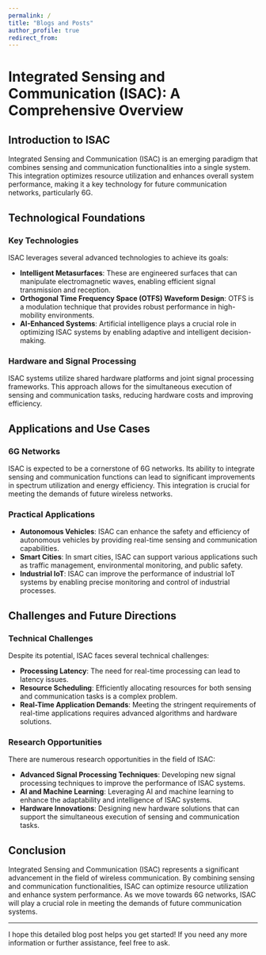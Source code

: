```yaml
---
permalink: /
title: "Blogs and Posts"
author_profile: true
redirect_from: 
---
```


# Integrated Sensing and Communication (ISAC): A Comprehensive Overview

## Introduction to ISAC

Integrated Sensing and Communication (ISAC) is an emerging paradigm that combines sensing and communication functionalities into a single system. This integration optimizes resource utilization and enhances overall system performance, making it a key technology for future communication networks, particularly 6G.

## Technological Foundations

### Key Technologies

ISAC leverages several advanced technologies to achieve its goals:

- **Intelligent Metasurfaces**: These are engineered surfaces that can manipulate electromagnetic waves, enabling efficient signal transmission and reception.
- **Orthogonal Time Frequency Space (OTFS) Waveform Design**: OTFS is a modulation technique that provides robust performance in high-mobility environments.
- **AI-Enhanced Systems**: Artificial intelligence plays a crucial role in optimizing ISAC systems by enabling adaptive and intelligent decision-making.

### Hardware and Signal Processing

ISAC systems utilize shared hardware platforms and joint signal processing frameworks. This approach allows for the simultaneous execution of sensing and communication tasks, reducing hardware costs and improving efficiency.

## Applications and Use Cases

### 6G Networks

ISAC is expected to be a cornerstone of 6G networks. Its ability to integrate sensing and communication functions can lead to significant improvements in spectrum utilization and energy efficiency. This integration is crucial for meeting the demands of future wireless networks.

### Practical Applications

- **Autonomous Vehicles**: ISAC can enhance the safety and efficiency of autonomous vehicles by providing real-time sensing and communication capabilities.
- **Smart Cities**: In smart cities, ISAC can support various applications such as traffic management, environmental monitoring, and public safety.
- **Industrial IoT**: ISAC can improve the performance of industrial IoT systems by enabling precise monitoring and control of industrial processes.

## Challenges and Future Directions

### Technical Challenges

Despite its potential, ISAC faces several technical challenges:

- **Processing Latency**: The need for real-time processing can lead to latency issues.
- **Resource Scheduling**: Efficiently allocating resources for both sensing and communication tasks is a complex problem.
- **Real-Time Application Demands**: Meeting the stringent requirements of real-time applications requires advanced algorithms and hardware solutions.

### Research Opportunities

There are numerous research opportunities in the field of ISAC:

- **Advanced Signal Processing Techniques**: Developing new signal processing techniques to improve the performance of ISAC systems.
- **AI and Machine Learning**: Leveraging AI and machine learning to enhance the adaptability and intelligence of ISAC systems.
- **Hardware Innovations**: Designing new hardware solutions that can support the simultaneous execution of sensing and communication tasks.

## Conclusion

Integrated Sensing and Communication (ISAC) represents a significant advancement in the field of wireless communication. By combining sensing and communication functionalities, ISAC can optimize resource utilization and enhance system performance. As we move towards 6G networks, ISAC will play a crucial role in meeting the demands of future communication systems.

---

I hope this detailed blog post helps you get started! If you need any more information or further assistance, feel free to ask.
